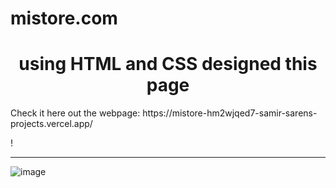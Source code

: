 ﻿# mistore.com
 <h1 align="center">using HTML and CSS designed this page</h1>
 Check it here out the webpage: https://mistore-hm2wjqed7-samir-sarens-projects.vercel.app/
 
!<hr>
![image](https://github.com/artsamir/mistore.com/assets/155747719/828751e0-db6d-416f-9a67-fd3205992e36)



